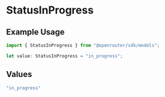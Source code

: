 # StatusInProgress

## Example Usage

```typescript
import { StatusInProgress } from "@openrouter/sdk/models";

let value: StatusInProgress = "in_progress";
```

## Values

```typescript
"in_progress"
```